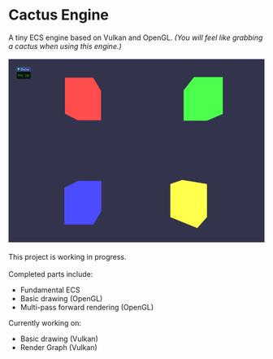 # Cactus Engine
A tiny ECS engine based on Vulkan and OpenGL. 
*(You will feel like grabbing a cactus when using this engine.)*<br/>
<br/>
<img src="/README_pix/Screenshot_0.png" width="640" height="360">
<br/><br/>
This project is working in progress.<br/><br/>Completed parts include:

- Fundamental ECS
- Basic drawing (OpenGL)
- Multi-pass forward rendering (OpenGL)

Currently working on:

* Basic drawing (Vulkan) 
* Render Graph (Vulkan)